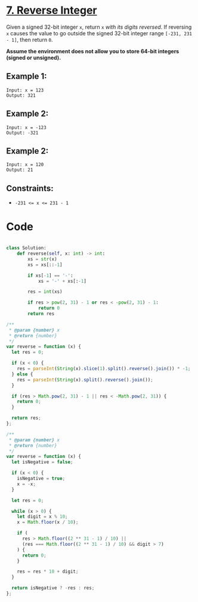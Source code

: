 # [7. Reverse Integer](https://leetcode.com/problems/reverse-integer/description/?envType=featured-list&envId=top-interview-questions?envType=featured-list&envId=top-interview-questions)

Given a signed 32-bit integer `x`, return `x` _with its digits reversed_. If reversing `x` causes the value to go outside the signed 32-bit integer range `[-231, 231 - 1]`, then return `0`.

**Assume the environment does not allow you to store 64-bit integers (signed or unsigned).**

## Example 1:

```
Input: x = 123
Output: 321
```

## Example 2:

```
Input: x = -123
Output: -321
```

## Example 2:

```
Input: x = 120
Output: 21
```

## Constraints:

- `-231 <= x <= 231 - 1`

# Code

```python

class Solution:
    def reverse(self, x: int) -> int:
        xs = str(x)
        xs = xs[::-1]

        if xs[-1] == '-':
            xs = '-' + xs[:-1]

        res = int(xs)

        if res > pow(2, 31) - 1 or res < -pow(2, 31) - 1:
            return 0
        return res

```

```js
/**
 * @param {number} x
 * @return {number}
 */
var reverse = function (x) {
  let res = 0;

  if (x < 0) {
    res = parseInt(String(x).slice(1).split().reverse().join()) * -1;
  } else {
    res = parseInt(String(x).split().reverse().join());
  }

  if (res > Math.pow(2, 31) - 1 || res < -Math.pow(2, 31)) {
    return 0;
  }

  return res;
};
```

```js
/**
 * @param {number} x
 * @return {number}
 */
var reverse = function (x) {
  let isNegative = false;

  if (x < 0) {
    isNegative = true;
    x = -x;
  }

  let res = 0;

  while (x > 0) {
    let digit = x % 10;
    x = Math.floor(x / 10);

    if (
      res > Math.floor((2 ** 31 - 1) / 10) ||
      (res === Math.floor((2 ** 31 - 1) / 10) && digit > 7)
    ) {
      return 0;
    }

    res = res * 10 + digit;
  }

  return isNegative ? -res : res;
};
```
